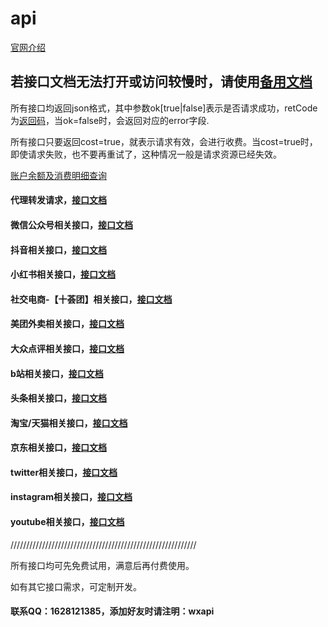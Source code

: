# api

[官网介绍](http://www.whosecard.com?from=api-doc)

## 若接口文档无法打开或访问较慢时，请使用[备用文档](https://api-iwoods.doc.coding.io/)

所有接口均返回json格式，其中参数ok[true|false]表示是否请求成功，retCode为[返回码](https://github.com/iwoods100/wxapi-doc/blob/master/retcode.md)，当ok=false时，会返回对应的error字段.

所有接口只要返回cost=true，就表示请求有效，会进行收费。当cost=true时，即使请求失败，也不要再重试了，这种情况一般是请求资源已经失效。

[账户余额及消费明细查询](https://github.com/iwoods100/wxapi-doc/blob/master/pay.md)

#### 代理转发请求，[接口文档](https://github.com/iwoods100/wxapi-doc/blob/master/proxy.md)

#### 微信公众号相关接口，[接口文档](https://github.com/iwoods100/wxapi-doc/blob/master/wx.md)

#### 抖音相关接口，[接口文档](https://github.com/iwoods100/wxapi-doc/blob/master/douyin.md)

#### 小红书相关接口，[接口文档](https://github.com/iwoods100/wxapi-doc/blob/master/xiaohongshu.md)

<!-- #### 社交电商-【橙心优选】相关接口，[接口文档](https://github.com/iwoods100/wxapi-doc/blob/master/cxyx.md) -->

#### 社交电商-【十荟团】相关接口，[接口文档](https://github.com/iwoods100/wxapi-doc/blob/master/shihuigroup.md)

#### 美团外卖相关接口，[接口文档](https://github.com/iwoods100/wxapi-doc/blob/master/meituanwaimai.md)

#### 大众点评相关接口，[接口文档](https://github.com/iwoods100/wxapi-doc/blob/master/dianping.md)

<!-- #### 快手相关接口，[接口文档](https://github.com/iwoods100/wxapi-doc/blob/master/kuaishou.md) -->

#### b站相关接口，[接口文档](https://github.com/iwoods100/wxapi-doc/blob/master/bilibili.md)

<!-- #### 知乎相关接口，[接口文档](https://github.com/iwoods100/wxapi-doc/blob/master/zhihu.md) -->

#### 头条相关接口，[接口文档](https://github.com/iwoods100/wxapi-doc/blob/master/toutiao.md)

#### 淘宝/天猫相关接口，[接口文档](https://github.com/iwoods100/wxapi-doc/blob/master/taobao.md)

#### 京东相关接口，[接口文档](https://github.com/iwoods100/wxapi-doc/blob/master/jd.md)

#### twitter相关接口，[接口文档](https://github.com/iwoods100/wxapi-doc/blob/master/twitter.md)

#### instagram相关接口，[接口文档](https://github.com/iwoods100/wxapi-doc/blob/master/instagram.md)

#### youtube相关接口，[接口文档](https://github.com/iwoods100/wxapi-doc/blob/master/youtube.md)

///////////////////////////////////////////////////////////

所有接口均可先免费试用，满意后再付费使用。

如有其它接口需求，可定制开发。

#### 联系QQ：1628121385，添加好友时请注明：wxapi
